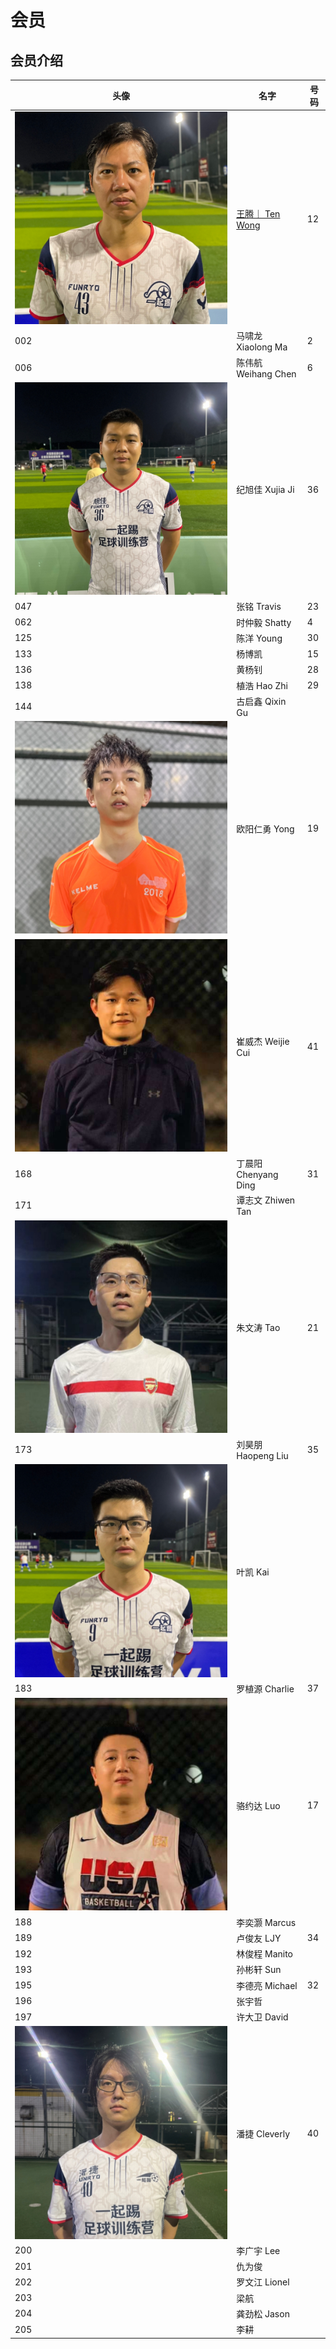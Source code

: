 # 会员

## 会员介绍

| 头像                             | 名字                                                    | 号码 |
| -------------------------------- | ------------------------------------------------------- | ---- |
| ![001](./images/members/001.jpg) | [王腾｜ Ten Wong](https://space.bilibili.com/388955673) | 12   |
| 002                              | 马啸龙 Xiaolong Ma                                      | 2    |
| 006                              | 陈伟航 Weihang Chen                                     | 6    |
| ![037](./images/members/037.jpg) | 纪旭佳 Xujia Ji                                         | 36   |
| 047                              | 张铭 Travis                                             | 23   |
| 062                              | 时仲毅 Shatty                                           | 4    |
| 125                              | 陈洋 Young                                              | 30   |
| 133                              | 杨博凯                                                  | 15   |
| 136                              | 黄杨钊                                                  | 28   |
| 138                              | 植浩 Hao Zhi                                            | 29   |
| 144                              | 古启鑫 Qixin Gu                                         |      |
| ![159](./images/members/159.jpg) | 欧阳仁勇 Yong                                           | 19   |
| ![160](./images/members/160.jpg) | 崔威杰 Weijie Cui                                       | 41   |
| 168                              | 丁晨阳 Chenyang Ding                                    | 31   |
| 171                              | 谭志文 Zhiwen Tan                                       |
| ![172](./images/members/172.jpg) | 朱文涛 Tao                                              | 21   |
| 173                              | 刘昊朋 Haopeng Liu                                      | 35   |
| ![176](./images/members/176.jpg) | 叶凯 Kai                                                |
| 183                              | 罗植源 Charlie                                          | 37   |
| ![185](./images/members/185.jpg) | 骆约达 Luo                                              | 17   |
| 188                              | 李奕灏 Marcus                                           |
| 189                              | 卢俊友 LJY                                              | 34   |
| 192                              | 林俊程 Manito                                           |
| 193                              | 孙彬轩 Sun                                              |
| 195                              | 李德亮 Michael                                          | 32   |
| 196                              | 张宇哲                                                  |
| 197                              | 许大卫 David                                            |
| ![199](./images/members/199.jpg) | 潘捷 Cleverly                                           | 40   |
| 200                              | 李广宇 Lee                                              |
| 201                              | 仇为俊                                                  |
| 202                              | 罗文江 Lionel                                           |
| 203                              | 梁航                                                    |
| 204                              | 龚劲松 Jason                                            |
| 205                              | 李耕                                                    |

